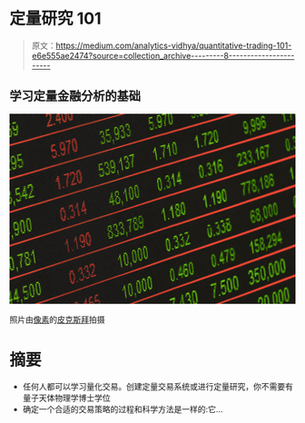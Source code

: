 # 定量研究 101

> 原文：<https://medium.com/analytics-vidhya/quantitative-trading-101-e6e555ae2474?source=collection_archive---------8----------------------->

## 学习定量金融分析的基础

![](img/2480068b773cc25e2e06906226fd8fa4.png)

照片由[像素](https://www.pexels.com/)的[皮克斯拜](https://www.pexels.com/@pixabay)拍摄

# 摘要

*   任何人都可以学习量化交易。创建定量交易系统或进行定量研究，你不需要有量子天体物理学博士学位
*   确定一个合适的交易策略的过程和科学方法是一样的:它…